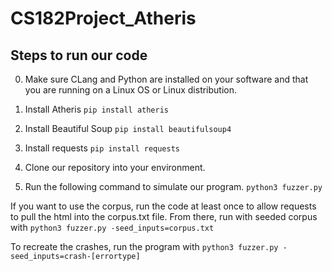 # CS182Project_Atheris

## Steps to run our code

0. Make sure CLang and Python are installed on your software and that you are running on a Linux OS or Linux distribution. 

1. Install Atheris
```pip install atheris```

2. Install Beautiful Soup
```pip install beautifulsoup4```

3. Install requests
```pip install requests```

4. Clone our repository into your environment.

5. Run the following command to simulate our program.
```python3 fuzzer.py```

If you want to use the corpus, run the code at least once to allow requests to pull the html into the corpus.txt file. From there, run with seeded corpus with
```python3 fuzzer.py -seed_inputs=corpus.txt```

To recreate the crashes, run the program with
```python3 fuzzer.py -seed_inputs=crash-[errortype]```
